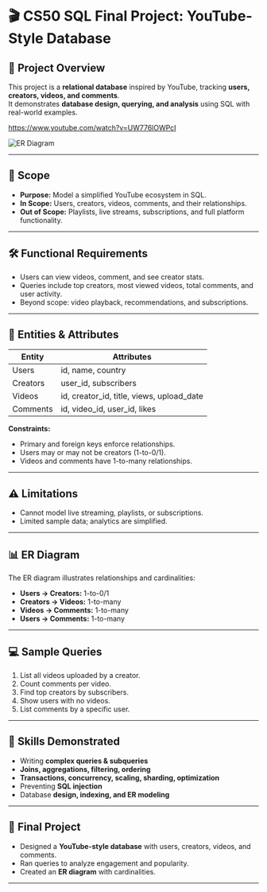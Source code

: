 # 🎬 CS50 SQL Final Project: YouTube-Style Database


## 📌 Project Overview
This project is a **relational database** inspired by YouTube, tracking **users, creators, videos, and comments**.  
It demonstrates **database design, querying, and analysis** using SQL with real-world examples.

https://www.youtube.com/watch?v=UW776lOWPcI

![ER Diagram](images/er_diagram.png)

---

## 🎯 Scope
- **Purpose:** Model a simplified YouTube ecosystem in SQL.  
- **In Scope:** Users, creators, videos, comments, and their relationships.  
- **Out of Scope:** Playlists, live streams, subscriptions, and full platform functionality.

---

## 🛠 Functional Requirements
- Users can view videos, comment, and see creator stats.  
- Queries include top creators, most viewed videos, total comments, and user activity.  
- Beyond scope: video playback, recommendations, and subscriptions.

---

## 🧩 Entities & Attributes
| Entity     | Attributes                          |
|-----------|-------------------------------------|
| Users      | id, name, country                   |
| Creators   | user_id, subscribers                |
| Videos     | id, creator_id, title, views, upload_date |
| Comments   | id, video_id, user_id, likes        |

**Constraints:**  
- Primary and foreign keys enforce relationships.  
- Users may or may not be creators (1-to-0/1).  
- Videos and comments have 1-to-many relationships.

---

## ⚠️ Limitations
- Cannot model live streaming, playlists, or subscriptions.  
- Limited sample data; analytics are simplified.

---

## 📊 ER Diagram
The ER diagram illustrates relationships and cardinalities:  
- **Users → Creators:** 1-to-0/1  
- **Creators → Videos:** 1-to-many  
- **Videos → Comments:** 1-to-many  
- **Users → Comments:** 1-to-many  

---

## 💻 Sample Queries
1. List all videos uploaded by a creator.  
2. Count comments per video.  
3. Find top creators by subscribers.  
4. Show users with no videos.  
5. List comments by a specific user.

---

## 🧠 Skills Demonstrated
- Writing **complex queries & subqueries**  
- **Joins, aggregations, filtering, ordering**  
- **Transactions, concurrency, scaling, sharding, optimization**  
- Preventing **SQL injection**  
- Database **design, indexing, and ER modeling**  

---

## 🚀 Final Project
- Designed a **YouTube-style database** with users, creators, videos, and comments.  
- Ran queries to analyze engagement and popularity.  
- Created an **ER diagram** with cardinalities.  

---


